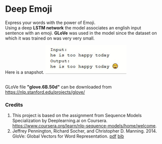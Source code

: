 # Deep Emoji
Express your words with the power of Emoji. <br>
Using a deep **LSTM network** the model associates an english input sentence with an emoji. **GLoVe**  was 
used in the model since the dataset on which it was trained on was very very small. 

Here is a snapshot.
![alt text](images/4.JPG)


<br>GLoVe file **"glove.6B.50d"** can be downloaded from https://nlp.stanford.edu/projects/glove/
### Credits
1. This project is based on the assignment from Sequence Models Specialization by Deeplearning.ai on Coursera.
https://www.coursera.org/learn/nlp-sequence-models/home/welcome.
2. Jeffrey Pennington, Richard Socher, and Christopher D. Manning. 2014. GloVe: Global Vectors for Word Representation. [pdf](https://nlp.stanford.edu/pubs/glove.pdf) [bib](https://nlp.stanford.edu/pubs/glove.bib)

